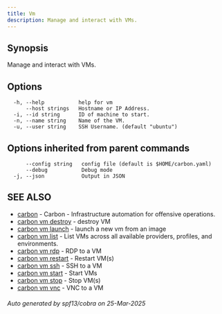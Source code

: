 ```yaml
---
title: Vm
description: Manage and interact with VMs.
---
```


## Synopsis

Manage and interact with VMs.

## Options

```
  -h, --help           help for vm
      --host strings   Hostname or IP Address.
  -i, --id string      ID of machine to start.
  -n, --name string    Name of the VM.
  -u, --user string    SSH Username. (default "ubuntu")
```

## Options inherited from parent commands

```
      --config string   config file (default is $HOME/carbon.yaml)
      --debug           Debug mode
  -j, --json            Output in JSON
```

## SEE ALSO

* [carbon](_index.md)	 - Carbon - Infrastructure automation for offensive operations.
* [carbon vm destroy](carbon_vm_destroy.md)	 - destroy VM
* [carbon vm launch](carbon_vm_launch.md)	 - launch a new vm from an image
* [carbon vm list](carbon_vm_list.md)	 - List VMs across all available providers, profiles, and environments.
* [carbon vm rdp](carbon_vm_rdp.md)	 - RDP to a VM
* [carbon vm restart](carbon_vm_restart.md)	 - Restart VM(s)
* [carbon vm ssh](carbon_vm_ssh.md)	 - SSH to a VM
* [carbon vm start](carbon_vm_start.md)	 - Start VMs
* [carbon vm stop](carbon_vm_stop.md)	 - Stop VM(s)
* [carbon vm vnc](carbon_vm_vnc.md)	 - VNC to a VM

###### Auto generated by spf13/cobra on 25-Mar-2025

